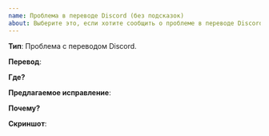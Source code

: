 ```yaml
---
name: Проблема в переводе Discord (без подсказок)
about: Выберите это, если хотите сообщить о проблеме в переводе Discord. Этот вариант без подсказок в виде комментариев
---
```


**Тип**: Проблема с переводом Discord.

**Перевод**:

> 

**Где?** 

**Предлагаемое исправление**:

> 

**Почему?**



**Скриншот**:

